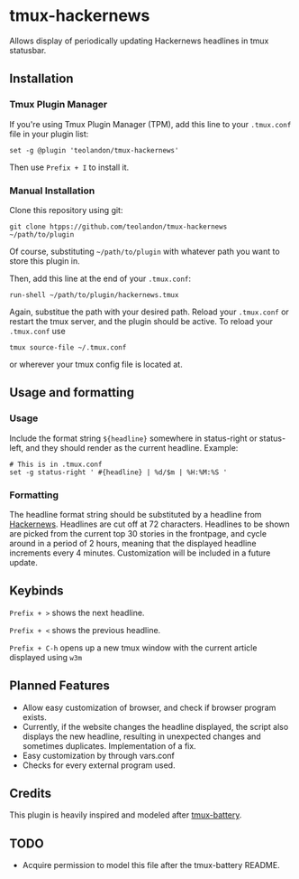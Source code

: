 # tmux-hackernews
Allows display of periodically updating Hackernews headlines in tmux statusbar.

## Installation
### Tmux Plugin Manager
If you're using Tmux Plugin Manager (TPM), add this line to your `.tmux.conf` file in your plugin list:

    set -g @plugin 'teolandon/tmux-hackernews'

Then use `Prefix + I` to install it.

### Manual Installation
Clone this repository using git:

    git clone htpps://github.com/teolandon/tmux-hackernews ~/path/to/plugin

Of course, substituting `~/path/to/plugin` with whatever path you want to store this plugin in.

Then, add this line at the end of your `.tmux.conf`:

    run-shell ~/path/to/plugin/hackernews.tmux

Again, substitue the path with your desired path. Reload your `.tmux.conf` or restart the tmux server, and the plugin should be active. To reload your `.tmux.conf` use

    tmux source-file ~/.tmux.conf

or wherever your tmux config file is located at.

## Usage and formatting
### Usage
Include the format string `${headline}` somewhere in status-right or status-left, and they should render as the current headline. Example:

```
# This is in .tmux.conf
set -g status-right ' #{headline} | %d/$m | %H:%M:%S '
```

### Formatting
The headline format string should be substituted by a headline from [Hackernews](https://news.ycombinator.com). Headlines are cut off at 72 characters. Headlines to be shown are picked from the current top 30 stories in the frontpage, and cycle around in a period of 2 hours, meaning that the displayed headline increments every 4 minutes. Customization will be included in a future update.

## Keybinds
`Prefix + >` shows the next headline.

`Prefix + <` shows the previous headline.

`Prefix + C-h` opens up a new tmux window with the current article displayed using `w3m`

## Planned Features
 * Allow easy customization of browser, and check if browser program exists.
 * Currently, if the website changes the headline displayed, the script also displays the new headline, resulting in unexpected changes and sometimes duplicates. Implementation of a fix.
 * Easy customization by through vars.conf
 * Checks for every external program used.


## Credits
This plugin is heavily inspired and modeled after [tmux-battery](https://github.com/tmux-plugins/tmux-battery).

## TODO
 * Acquire permission to model this file after the tmux-battery README.
